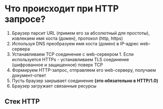 # Что происходит при HTTP запросе?

  1. Браузер парсит URL (примем его за абсолютный для простоты), извлекаем имя хоста (домен), протокол (http, https)
  2. Используя DNS преобразуем имя хоста (домен) в IP-адрес web-сервера
  3. Устанавливаем TCP соединение с web-сервером
    1. Если используется HTTPs - устанавливаем TLS соединение (шифрованное и защищенное) поверх TCP
  4. Формируем HTTP-запрос, отправляем его web-серверу, получаем документ-ответ
  5. Пусть браузер закрывает соединение **(это обязательно в HTTP/1.0)**
  6. Браузер загружает связанные ресурсы
  
## Стек HTTP
[stack]: https://github.com/ilmen/tp-stepic/blob/master/lesson-5/pictures/stack.png "стек"
